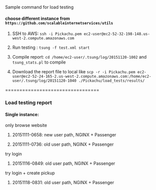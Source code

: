 Sample command for load testing

#### choose different instance from `https://github.com/scalableinternetservices/utils`

1. SSH to AWS: `ssh -i Pickachu.pem ec2-user@ec2-52-32-198-148.us-west-2.compute.amazonaws.com`

2. Run testing : `tsung -f test.xml start`

3. Compile report: `cd /home/ec2-user/.tsung/log/20151120-1002` and ` tsung_stats.pl` to compile

4. Download the report file to local like `scp -r -i Pickachu.pem ec2-user@ec2-52-24-165-2.us-west-2.compute.amazonaws.com:/home/ec2-user/.tsung/log/20151120-1040 ./Pickachu/load_tests/results/`

=================================
### Load testing report

#### Single instance: 

only browse website
1. 20151111-0658: new user path, NGINX + Passenger

2. 20151111-0736: old user path, NGINX + Passenger

try login
1. 20151116-0849: old user path, NGINX + Passenger

try login + create pickup
1. 20151118-0831: old user path, NGINX + Passenger
